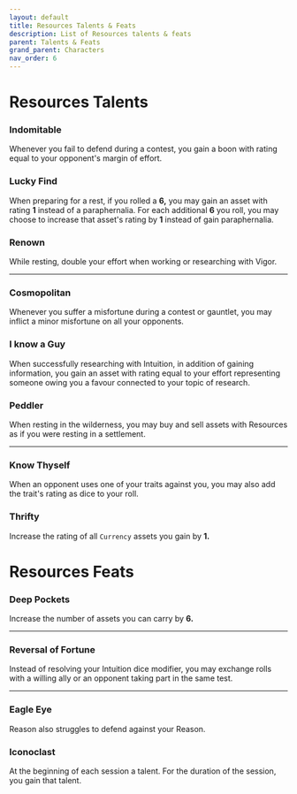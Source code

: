 ```yaml
---
layout: default
title: Resources Talents & Feats
description: List of Resources talents & feats
parent: Talents & Feats
grand_parent: Characters
nav_order: 6
---
```


# Resources Talents

### Indomitable

Whenever you fail to defend during a contest, you gain a boon with rating equal to your opponent's margin of effort.

### Lucky Find

When preparing for a rest, if you rolled a **6,** you may gain an asset with rating **1** instead of a paraphernalia. For each additional **6** you roll, you may choose to increase that asset's rating by **1** instead of gain paraphernalia.

### Renown

While resting, double your effort when working or researching with Vigor.

---

### Cosmopolitan

Whenever you suffer a misfortune during a contest or gauntlet, you may inflict a minor misfortune on all your opponents.

### I know a Guy

When successfully researching with Intuition, in addition of gaining information, you gain an asset with rating equal to your effort representing someone owing you a favour connected to your topic of research.

### Peddler

When resting in the wilderness, you may buy and sell assets with Resources as if you were resting in a settlement.

---

### Know Thyself

When an opponent uses one of your traits against you, you may also add the trait's rating as dice to your roll.

### Thrifty

Increase the rating of all `Currency` assets you gain by **1.**



# Resources Feats

### Deep Pockets

Increase the number of assets you can carry by **6.**

---

### Reversal of Fortune

Instead of resolving your Intuition dice modifier, you may exchange rolls with a willing ally or an opponent taking part in the same test.

---

### Eagle Eye

Reason also struggles to defend against your Reason.

### Iconoclast

At the beginning of each session a talent. For the duration of the session, you gain that talent.
